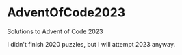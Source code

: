 # AdventOfCode2023
Solutions to Advent of Code 2023

I didn't finish 2020 puzzles, but I will attempt 2023 anyway.
